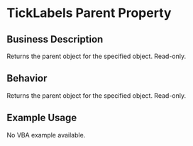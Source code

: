 # TickLabels Parent Property

## Business Description
Returns the parent object for the specified object. Read-only.

## Behavior
Returns the parent object for the specified object. Read-only.

## Example Usage
No VBA example available.